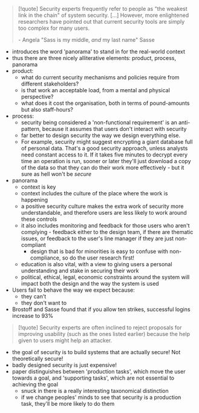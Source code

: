 >[!quote] Security experts frequently refer to people as "the weakest link in the chain" of system security. \[...] However, more enlightened researchers have pointed out that current security tools are simply too complex for many users.
>
>\- Angela "Sass is my middle, _and_ my last name" Sasse
- introduces the word 'panorama' to stand in for the real-world context
- thus there are three nicely alliterative elements: product, process, panorama
- product:
	- what do current security mechanisms and policies require from different stakeholders?
	- is that work an acceptable load, from a mental and physical perspective?
	- what does it cost the organisation, both in terms of pound-amounts but also staff-hours?
- process:
	- security being considered a 'non-functional requirement' is an anti-pattern, because it assumes that users don't interact with security
	- far better to design security the way we design everything else. 
	- For example, security might suggest encrypting a giant database full of personal data. That's a good security approach, unless analysts need constant access to it. If it takes five minutes to decrypt every time an operation is run, sooner or later they'll just download a copy of the data so that they can do their work more effectively - but it sure as hell won't be _secure_
- panorama
	- context is key
	- context includes the culture of the place where the work is happening
	- a positive security culture makes the extra work of security more understandable, and therefore users are less likely to work around these controls
	- it also includes monitoring and feedback for those users who aren't complying - feedback either to the design team, if there are thematic issues, or feedback to the user's line manager if they are just non-compliant
		- design that is bad for minorities is easy to confuse with non-compliance, so do the user research first!
	- education is also vital, with a view to giving users a personal understanding and stake in securing their work
	- political, ethical, legal, economic constraints around the system will impact both the design and the way the system is used
- Users fail to behave the way we expect because:
	- they can't
	- they don't want to
- Brostoff and Sasse found that if you allow ten strikes, successful logins increase to 93%
>[!quote] Security experts are often inclined to reject proposals for improving usability (such as the ones listed earlier) because the help given to users might help an attacker.
- the goal of security is to build systems that are actually secure! Not theoretically secure!
- badly designed security is just expensive!
- paper distinguishes between 'production tasks', which move the user towards a goal, and 'supporting tasks', which are not essential to achieving the goal
	- snuck in there is a really interesting taxonomical distinction
	- if we change peoples' minds to see that security is a production task, they'll be more likely to do them